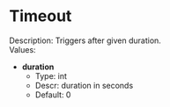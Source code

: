 # Timeout

Description: Triggers after given duration.  
Values:
- **duration**
	- Type: int
	- Descr: duration in seconds
	- Default: 0

